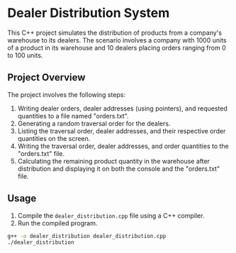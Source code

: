# Dealer Distribution System

This C++ project simulates the distribution of products from a company's warehouse to its dealers. The scenario involves a company with 1000 units of a product in its warehouse and 10 dealers placing orders ranging from 0 to 100 units.

## Project Overview

The project involves the following steps:

1. Writing dealer orders, dealer addresses (using pointers), and requested quantities to a file named "orders.txt".
2. Generating a random traversal order for the dealers.
3. Listing the traversal order, dealer addresses, and their respective order quantities on the screen.
4. Writing the traversal order, dealer addresses, and order quantities to the "orders.txt" file.
5. Calculating the remaining product quantity in the warehouse after distribution and displaying it on both the console and the "orders.txt" file.

## Usage

1. Compile the `dealer_distribution.cpp` file using a C++ compiler.
2. Run the compiled program.

```bash
g++ -o dealer_distribution dealer_distribution.cpp
./dealer_distribution

